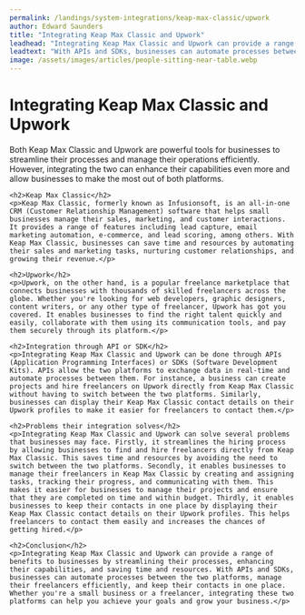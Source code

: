```yaml
---
permalink: /landings/system-integrations/keap-max-classic/upwork
author: Edward Saunders
title: "Integrating Keap Max Classic and Upwork"
leadhead: "Integrating Keap Max Classic and Upwork can provide a range of benefits to businesses by streamlining their processes, enhancing their capabilities, and saving time and resources"
leadtext: "With APIs and SDKs, businesses can automate processes between the two platforms, manage their freelancers efficiently, and keep their contacts in one place. Whether you're a small business or a freelancer, integrating these two platforms can help you achieve your goals and grow your business."
image: /assets/images/articles/people-sitting-near-table.webp
---
```

<div class="arttext">	<h1>Integrating Keap Max Classic and Upwork</h1>
	<p>Both Keap Max Classic and Upwork are powerful tools for businesses to streamline their processes and manage their operations efficiently. However, integrating the two can enhance their capabilities even more and allow businesses to make the most out of both platforms.</p>
	
	<h2>Keap Max Classic</h2>
	<p>Keap Max Classic, formerly known as Infusionsoft, is an all-in-one CRM (Customer Relationship Management) software that helps small businesses manage their sales, marketing, and customer interactions. It provides a range of features including lead capture, email marketing automation, e-commerce, and lead scoring, among others. With Keap Max Classic, businesses can save time and resources by automating their sales and marketing tasks, nurturing customer relationships, and growing their revenue.</p>
	
	<h2>Upwork</h2>
	<p>Upwork, on the other hand, is a popular freelance marketplace that connects businesses with thousands of skilled freelancers across the globe. Whether you're looking for web developers, graphic designers, content writers, or any other type of freelancer, Upwork has got you covered. It enables businesses to find the right talent quickly and easily, collaborate with them using its communication tools, and pay them securely through its platform.</p>
	
	<h2>Integration through API or SDK</h2>
	<p>Integrating Keap Max Classic and Upwork can be done through APIs (Application Programming Interfaces) or SDKs (Software Development Kits). APIs allow the two platforms to exchange data in real-time and automate processes between them. For instance, a business can create projects and hire freelancers on Upwork directly from Keap Max Classic without having to switch between the two platforms. Similarly, businesses can display their Keap Max Classic contact details on their Upwork profiles to make it easier for freelancers to contact them.</p>
	
	<h2>Problems their integration solves</h2>
	<p>Integrating Keap Max Classic and Upwork can solve several problems that businesses may face. Firstly, it streamlines the hiring process by allowing businesses to find and hire freelancers directly from Keap Max Classic. This saves time and resources by avoiding the need to switch between the two platforms. Secondly, it enables businesses to manage their freelancers in Keap Max Classic by creating and assigning tasks, tracking their progress, and communicating with them. This makes it easier for businesses to manage their projects and ensure that they are completed on time and within budget. Thirdly, it enables businesses to keep their contacts in one place by displaying their Keap Max Classic contact details on their Upwork profiles. This helps freelancers to contact them easily and increases the chances of getting hired.</p>
	
	<h2>Conclusion</h2>
	<p>Integrating Keap Max Classic and Upwork can provide a range of benefits to businesses by streamlining their processes, enhancing their capabilities, and saving time and resources. With APIs and SDKs, businesses can automate processes between the two platforms, manage their freelancers efficiently, and keep their contacts in one place. Whether you're a small business or a freelancer, integrating these two platforms can help you achieve your goals and grow your business.</p>
</div>